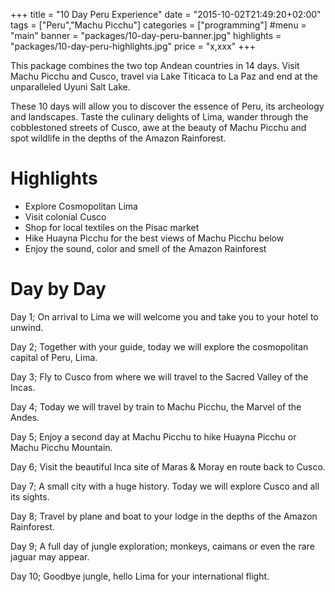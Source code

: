 +++
title = "10 Day Peru Experience"
date = "2015-10-02T21:49:20+02:00"
tags = ["Peru","Machu Picchu"]
categories = ["programming"]
#menu = "main"
banner = "packages/10-day-peru-banner.jpg"
highlights = "packages/10-day-peru-highlights.jpg"
price = "x,xxx"
+++


This package combines the two top Andean countries in 14 days. Visit Machu Picchu and Cusco, travel via Lake Titicaca to La Paz and end at the unparalleled Uyuni Salt Lake.

These 10 days will allow you to discover the essence of Peru, its archeology and landscapes. Taste the culinary delights of Lima, wander through the cobblestoned streets of Cusco, awe at the beauty of Machu Picchu and spot wildlife in the depths of the Amazon Rainforest.

# Highlights

* Explore Cosmopolitan Lima
* Visit colonial Cusco
* Shop for local textiles on the Pisac market
* Hike Huayna Picchu for the best views of Machu Picchu below
* Enjoy the sound, color and smell of the Amazon Rainforest

# Day by Day

Day 1; On arrival to Lima we will welcome you and take you to your hotel to unwind.

Day 2; Together with your guide, today we will explore the cosmopolitan capital of Peru, Lima.

Day 3; Fly to Cusco from where we will travel to the Sacred Valley of the Incas.

Day 4; Today we will travel by train to Machu Picchu, the Marvel of the Andes.

Day 5; Enjoy a second day at Machu Picchu to hike Huayna Picchu or Machu Picchu Mountain.

Day 6; Visit the beautiful Inca site of Maras & Moray en route back to Cusco.

Day 7; A small city with a huge history. Today we will explore Cusco and all its sights.

Day 8; Travel by plane and boat to your lodge in the depths of the Amazon Rainforest.

Day 9; A full day of jungle exploration; monkeys, caimans or even the rare jaguar may appear.

Day 10; Goodbye jungle, hello Lima for your international flight.
